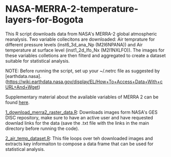 # NASA-MERRA-2-temperature-layers-for-Bogota

This R script downloads data from NASA's MERRA-2 global atmospheric reanalysis. 
Two variable collecitons are downloaded: Air temprature for different pressure levels (inst6_3d_ana_Np (M2I6NPANA)) and Air temperature at surface level (inst1_2d_lfo_Nx (M2I1NXLFO)).
The images for these variables colletions are then filterd and aggregated to create a dataset suitable for statistical analysis.

NOTE: Before running the script, set up your ~/.netrc file as suggested by [earthdata.nasa].(https://wiki.earthdata.nasa.gov/display/EL/How+To+Access+Data+With+cURL+And+Wget)

Supplementary material about the available variables of MERRA 2 can be found [here](https://goldsmr4.gesdisc.eosdis.nasa.gov/data/MERRA2_MONTHLY/M2C0NXASM.5.12.4/doc/MERRA2.README.pdf).

[1_download_merra2_raster_data.R](https://github.com/emilio-leguizamo/NASA-MERRA-2-download-and-transform-to-dataframe/blob/main/1_download_merra2_raster_data.R): Downloads images form NASA's GES DISC repository, make sure to have an active user and have requested downlad links for the data (save the .txt file with the links in the main directory before running the code). 

[2_air_temp_dataset.R](https://github.com/emilio-leguizamo/NASA-MERRA-2-download-and-transform-to-dataframe/blob/main/2_air_temp_dataset.R): This file loops over teh downloaded images and extracts key informaiton to compose a data frame that can be used for statistical analysis. 

